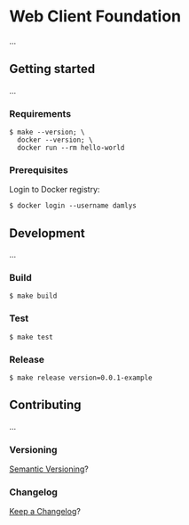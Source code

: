 Web Client Foundation
===

...

## Getting started

...

### Requirements

```
$ make --version; \
  docker --version; \
  docker run --rm hello-world
```

### Prerequisites

Login to Docker registry:

```
$ docker login --username damlys
```

## Development

...

### Build

```
$ make build
```

### Test

```
$ make test
```

### Release

```
$ make release version=0.0.1-example
```

## Contributing

...

### Versioning

[Semantic Versioning](http://semver.org/)?

### Changelog

[Keep a Changelog](https://keepachangelog.com/)?
